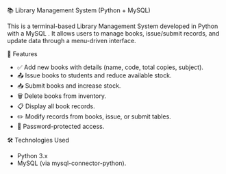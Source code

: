 📚 Library Management System (Python + MySQL)

This is a terminal-based Library Management System developed in Python with a MySQL . It allows users to manage books, issue/submit records, and update data through a menu-driven interface.

🔧 Features
- ✅ Add new books with details (name, code, total copies, subject).
- 📤 Issue books to students and reduce available stock.
- 📥 Submit books and increase stock.
- 🗑️ Delete books from inventory.
- 📋 Display all book records.
- ✏️ Modify records from books, issue, or submit tables.
- 🔐 Password-protected access.

🛠️ Technologies Used
- Python 3.x
- MySQL (via mysql-connector-python).
